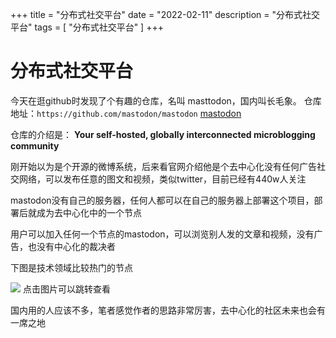 +++
title = "分布式社交平台"
date = "2022-02-11"
description = "分布式社交平台"
tags = [
    "分布式社交平台"
]
+++

# 分布式社交平台
今天在逛github时发现了个有趣的仓库，名叫 masttodon，国内叫长毛象。
仓库地址：`https://github.com/mastodon/mastodon`
[mastodon](![](https://s2.loli.net/2022/02/11/7NgblKxA5P6VJWC.gif))

仓库的介绍是：
**Your self-hosted, globally interconnected microblogging community**

刚开始以为是个开源的微博系统，后来看官网介绍他是个去中心化没有任何广告社交网络，可以发布任意的图文和视频，类似twitter，目前已经有440w人关注

mastodon没有自己的服务器，任何人都可以在自己的服务器上部署这个项目，部署后就成为去中心化中的一个节点

用户可以加入任何一个节点的mastodon，可以浏览别人发的文章和视频，没有广告，也没有中心化的裁决者

下图是技术领域比较热门的节点


[![](https://s2.loli.net/2022/02/11/Go8yJebYfO6R57P.png)](https://joinmastodon.org/communities/general)
点击图片可以跳转查看

国内用的人应该不多，笔者感觉作者的思路非常厉害，去中心化的社区未来也会有一席之地
